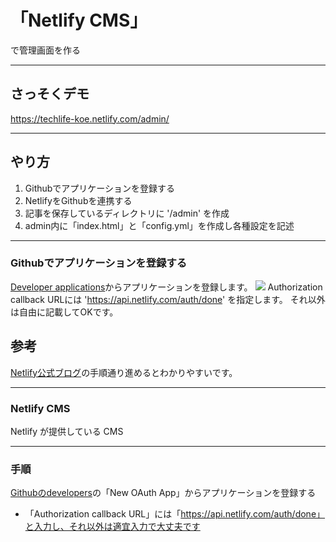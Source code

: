 # 「Netlify CMS」
で管理画面を作る


---
## さっそくデモ
https://techlife-koe.netlify.com/admin/


---
## やり方
1. Githubでアプリケーションを登録する
1. NetlifyをGithubを連携する
1. 記事を保存しているディレクトリに '/admin' を作成
1. admin内に「index.html」と「config.yml」を作成し各種設定を記述


---
### Githubでアプリケーションを登録する
[Developer applications](https://github.com/settings/developers)からアプリケーションを登録します。
<img src="https://github.com/hiromichikoeda/techshare/netlify-cms/images/2018-04-12 13.52.56.png">
Authorization callback URLには 'https://api.netlify.com/auth/done' を指定します。
それ以外は自由に記載してOKです。







## 参考
[Netlify公式ブログ](https://www.netlify.com/blog/2015/10/26/a-step-by-step-guide-hexo-on-netlify/)の手順通り進めるとわかりやすいです。


---
### Netlify CMS

Netlify が提供している CMS

---

### 手順
[Githubのdevelopers](https://github.com/settings/developers)の「New OAuth App」からアプリケーションを登録する


- 「Authorization callback URL」には「https://api.netlify.com/auth/done」と入力し、それ以外は適宜入力で大丈夫です
